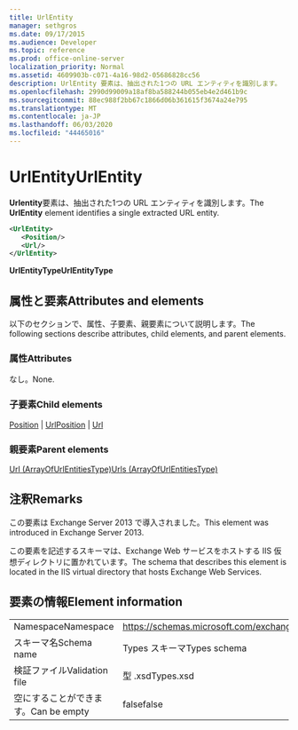 ```yaml
---
title: UrlEntity
manager: sethgros
ms.date: 09/17/2015
ms.audience: Developer
ms.topic: reference
ms.prod: office-online-server
localization_priority: Normal
ms.assetid: 4609903b-c071-4a16-98d2-05686828cc56
description: UrlEntity 要素は、抽出された1つの URL エンティティを識別します。
ms.openlocfilehash: 2990d99009a18af8ba588244b055eb4e2d461b9c
ms.sourcegitcommit: 88ec988f2bb67c1866d06b361615f3674a24e795
ms.translationtype: MT
ms.contentlocale: ja-JP
ms.lasthandoff: 06/03/2020
ms.locfileid: "44465016"
---
```

# <a name="urlentity"></a><span data-ttu-id="b228e-103">UrlEntity</span><span class="sxs-lookup"><span data-stu-id="b228e-103">UrlEntity</span></span>

<span data-ttu-id="b228e-104">**Urlentity**要素は、抽出された1つの URL エンティティを識別します。</span><span class="sxs-lookup"><span data-stu-id="b228e-104">The **UrlEntity** element identifies a single extracted URL entity.</span></span> 
  
```XML
<UrlEntity>
   <Position/>
   <Url/>
</UrlEntity>
```

 <span data-ttu-id="b228e-105">**UrlEntityType**</span><span class="sxs-lookup"><span data-stu-id="b228e-105">**UrlEntityType**</span></span>
## <a name="attributes-and-elements"></a><span data-ttu-id="b228e-106">属性と要素</span><span class="sxs-lookup"><span data-stu-id="b228e-106">Attributes and elements</span></span>

<span data-ttu-id="b228e-107">以下のセクションで、属性、子要素、親要素について説明します。</span><span class="sxs-lookup"><span data-stu-id="b228e-107">The following sections describe attributes, child elements, and parent elements.</span></span>
  
### <a name="attributes"></a><span data-ttu-id="b228e-108">属性</span><span class="sxs-lookup"><span data-stu-id="b228e-108">Attributes</span></span>

<span data-ttu-id="b228e-109">なし。</span><span class="sxs-lookup"><span data-stu-id="b228e-109">None.</span></span>
  
### <a name="child-elements"></a><span data-ttu-id="b228e-110">子要素</span><span class="sxs-lookup"><span data-stu-id="b228e-110">Child elements</span></span>

<span data-ttu-id="b228e-111">[Position](position.md)  | [Url](url-ex15websvcsotherref.md)</span><span class="sxs-lookup"><span data-stu-id="b228e-111">[Position](position.md) | [Url ](url-ex15websvcsotherref.md)</span></span>
  
### <a name="parent-elements"></a><span data-ttu-id="b228e-112">親要素</span><span class="sxs-lookup"><span data-stu-id="b228e-112">Parent elements</span></span>

[<span data-ttu-id="b228e-113">Url (ArrayOfUrlEntitiesType)</span><span class="sxs-lookup"><span data-stu-id="b228e-113">Urls (ArrayOfUrlEntitiesType)</span></span>](urls-arrayofurlentitiestype.md)
  
## <a name="remarks"></a><span data-ttu-id="b228e-114">注釈</span><span class="sxs-lookup"><span data-stu-id="b228e-114">Remarks</span></span>

<span data-ttu-id="b228e-115">この要素は Exchange Server 2013 で導入されました。</span><span class="sxs-lookup"><span data-stu-id="b228e-115">This element was introduced in Exchange Server 2013.</span></span>
  
<span data-ttu-id="b228e-116">この要素を記述するスキーマは、Exchange Web サービスをホストする IIS 仮想ディレクトリに置かれています。</span><span class="sxs-lookup"><span data-stu-id="b228e-116">The schema that describes this element is located in the IIS virtual directory that hosts Exchange Web Services.</span></span>
  
## <a name="element-information"></a><span data-ttu-id="b228e-117">要素の情報</span><span class="sxs-lookup"><span data-stu-id="b228e-117">Element information</span></span>

|||
|:-----|:-----|
|<span data-ttu-id="b228e-118">Namespace</span><span class="sxs-lookup"><span data-stu-id="b228e-118">Namespace</span></span>  <br/> |https://schemas.microsoft.com/exchange/services/2006/types  <br/> |
|<span data-ttu-id="b228e-119">スキーマ名</span><span class="sxs-lookup"><span data-stu-id="b228e-119">Schema name</span></span>  <br/> |<span data-ttu-id="b228e-120">Types スキーマ</span><span class="sxs-lookup"><span data-stu-id="b228e-120">Types schema</span></span>  <br/> |
|<span data-ttu-id="b228e-121">検証ファイル</span><span class="sxs-lookup"><span data-stu-id="b228e-121">Validation file</span></span>  <br/> |<span data-ttu-id="b228e-122">型 .xsd</span><span class="sxs-lookup"><span data-stu-id="b228e-122">Types.xsd</span></span>  <br/> |
|<span data-ttu-id="b228e-123">空にすることができます。</span><span class="sxs-lookup"><span data-stu-id="b228e-123">Can be empty</span></span>  <br/> |<span data-ttu-id="b228e-124">false</span><span class="sxs-lookup"><span data-stu-id="b228e-124">false</span></span>  <br/> |
   

